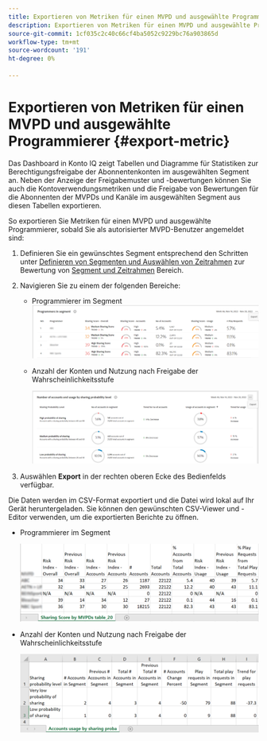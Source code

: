 ```yaml
---
title: Exportieren von Metriken für einen MVPD und ausgewählte Programmierer
description: Exportieren von Metriken für einen MVPD und ausgewählte Programmierer
source-git-commit: 1cf035c2c40c66cf4ba5052c9229bc76a903865d
workflow-type: tm+mt
source-wordcount: '191'
ht-degree: 0%

---
```


# Exportieren von Metriken für einen MVPD und ausgewählte Programmierer {#export-metric}

Das Dashboard in Konto IQ zeigt Tabellen und Diagramme für Statistiken zur Berechtigungsfreigabe der Abonnentenkonten im ausgewählten Segment an. Neben der Anzeige der Freigabemuster und -bewertungen können Sie auch die Kontoverwendungsmetriken und die Freigabe von Bewertungen für die Abonnenten der MVPDs und Kanäle im ausgewählten Segment aus diesen Tabellen exportieren.

So exportieren Sie Metriken für einen MVPD und ausgewählte Programmierer, sobald Sie als autorisierter MVPD-Benutzer angemeldet sind:

1. Definieren Sie ein gewünschtes Segment entsprechend den Schritten unter [Definieren von Segmenten und Auswählen von Zeitrahmen](/help/AccountIQ/howto-select-segment-timeframe.md) zur Bewertung von [Segment und Zeitrahmen](/help/AccountIQ/segments-timeframe.md) Bereich.

1. Navigieren Sie zu einem der folgenden Bereiche:

   * Programmierer im Segment
      ![](assets/prog-segment-export-option.png)

   * Anzahl der Konten und Nutzung nach Freigabe der Wahrscheinlichkeitsstufe

      ![](assets/progr-usage-panel-export.png)

1. Auswählen **Export** in der rechten oberen Ecke des Bedienfelds verfügbar.

Die Daten werden im CSV-Format exportiert und die Datei wird lokal auf Ihr Gerät heruntergeladen. Sie können den gewünschten CSV-Viewer und -Editor verwenden, um die exportierten Berichte zu öffnen.

* Programmierer im Segment

   ![](assets/export-progr-in-seg.png)


* Anzahl der Konten und Nutzung nach Freigabe der Wahrscheinlichkeitsstufe

   ![](assets/export-acc-usage.png)
